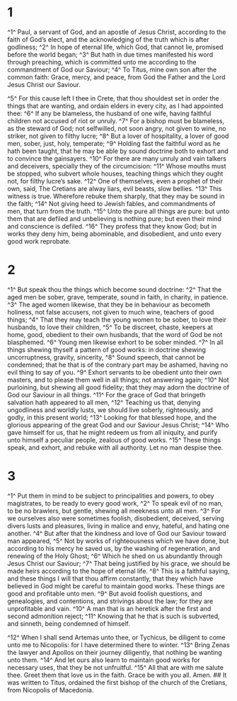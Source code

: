 # 1 
^1^ Paul, a servant of God, and an apostle of Jesus Christ, according to the faith of God’s elect, and the acknowledging of the truth which is after godliness; ^2^ In hope of eternal life, which God, that cannot lie, promised before the world began; ^3^ But hath in due times manifested his word through preaching, which is committed unto me according to the commandment of God our Saviour; ^4^ To Titus, mine own son after the common faith: Grace, mercy, and peace, from God the Father and the Lord Jesus Christ our Saviour. 

^5^ For this cause left I thee in Crete, that thou shouldest set in order the things that are wanting, and ordain elders in every city, as I had appointed thee: ^6^ If any be blameless, the husband of one wife, having faithful children not accused of riot or unruly. ^7^ For a bishop must be blameless, as the steward of God; not selfwilled, not soon angry, not given to wine, no striker, not given to filthy lucre; ^8^ But a lover of hospitality, a lover of good men, sober, just, holy, temperate; ^9^ Holding fast the faithful word as he hath been taught, that he may be able by sound doctrine both to exhort and to convince the gainsayers. ^10^ For there are many unruly and vain talkers and deceivers, specially they of the circumcision: ^11^ Whose mouths must be stopped, who subvert whole houses, teaching things which they ought not, for filthy lucre’s sake. ^12^ One of themselves, even a prophet of their own, said, The Cretians are alway liars, evil beasts, slow bellies. ^13^ This witness is true. Wherefore rebuke them sharply, that they may be sound in the faith; ^14^ Not giving heed to Jewish fables, and commandments of men, that turn from the truth. ^15^ Unto the pure all things are pure: but unto them that are defiled and unbelieving is nothing pure; but even their mind and conscience is defiled. ^16^ They profess that they know God; but in works they deny him, being abominable, and disobedient, and unto every good work reprobate. 

# 2 
^1^ But speak thou the things which become sound doctrine: ^2^ That the aged men be sober, grave, temperate, sound in faith, in charity, in patience. ^3^ The aged women likewise, that they be in behaviour as becometh holiness, not false accusers, not given to much wine, teachers of good things; ^4^ That they may teach the young women to be sober, to love their husbands, to love their children, ^5^ To be discreet, chaste, keepers at home, good, obedient to their own husbands, that the word of God be not blasphemed. ^6^ Young men likewise exhort to be sober minded. ^7^ In all things shewing thyself a pattern of good works: in doctrine shewing uncorruptness, gravity, sincerity, ^8^ Sound speech, that cannot be condemned; that he that is of the contrary part may be ashamed, having no evil thing to say of you. ^9^ Exhort servants to be obedient unto their own masters, and to please them well in all things; not answering again; ^10^ Not purloining, but shewing all good fidelity; that they may adorn the doctrine of God our Saviour in all things. ^11^ For the grace of God that bringeth salvation hath appeared to all men, ^12^ Teaching us that, denying ungodliness and worldly lusts, we should live soberly, righteously, and godly, in this present world; ^13^ Looking for that blessed hope, and the glorious appearing of the great God and our Saviour Jesus Christ; ^14^ Who gave himself for us, that he might redeem us from all iniquity, and purify unto himself a peculiar people, zealous of good works. ^15^ These things speak, and exhort, and rebuke with all authority. Let no man despise thee. 

# 3 
^1^ Put them in mind to be subject to principalities and powers, to obey magistrates, to be ready to every good work, ^2^ To speak evil of no man, to be no brawlers, but gentle, shewing all meekness unto all men. ^3^ For we ourselves also were sometimes foolish, disobedient, deceived, serving divers lusts and pleasures, living in malice and envy, hateful, and hating one another. ^4^ But after that the kindness and love of God our Saviour toward man appeared, ^5^ Not by works of righteousness which we have done, but according to his mercy he saved us, by the washing of regeneration, and renewing of the Holy Ghost; ^6^ Which he shed on us abundantly through Jesus Christ our Saviour; ^7^ That being justified by his grace, we should be made heirs according to the hope of eternal life. ^8^ This is a faithful saying, and these things I will that thou affirm constantly, that they which have believed in God might be careful to maintain good works. These things are good and profitable unto men. ^9^ But avoid foolish questions, and genealogies, and contentions, and strivings about the law; for they are unprofitable and vain. ^10^ A man that is an heretick after the first and second admonition reject; ^11^ Knowing that he that is such is subverted, and sinneth, being condemned of himself. 

^12^ When I shall send Artemas unto thee, or Tychicus, be diligent to come unto me to Nicopolis: for I have determined there to winter. ^13^ Bring Zenas the lawyer and Apollos on their journey diligently, that nothing be wanting unto them. ^14^ And let ours also learn to maintain good works for necessary uses, that they be not unfruitful. ^15^ All that are with me salute thee. Greet them that love us in the faith. Grace be with you all. Amen. ## It was written to Titus, ordained the first bishop of the church of the Cretians, from Nicopolis of Macedonia.
